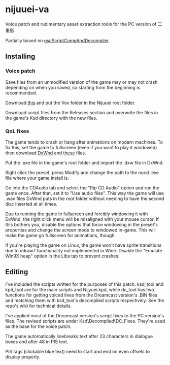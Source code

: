 # nijuuei-va
Voice patch and rudimentary asset extraction tools for the PC version of 二重影.

Partially based on [gscScriptCompAndDecompiler](https://github.com/TesterTesterov/gscScriptCompAndDecompiler).

## Installing
### Voice patch
Save files from an unmodified version of the game may or may not crash depending on when you saved, so starting from the beginning is recommended.

Download [this](https://drive.google.com/drive/folders/1MMvA8k8tal3h6U4hwnW04e3lv066tYhq?usp=sharing) and put the Vox folder in the Nijuuei root folder.

Download script files from the Releases section and overwrite the files in the game's Ksd directory with the new files.

### QoL fixes
The game tends to crash or hang after animations on modern machines. To fix this, set the game to fullscreen (even if you want to play it windowed) then download [DxWnd](https://sourceforge.net/projects/dxwnd/) and [these](https://drive.google.com/drive/folders/1Nr5Qn2ZDqtreLOAUDnoEWtd0spksYvSF?usp=sharing) files.

Put the .exe file in the game's root folder and import the .dxw file in DxWnd.

Right click the preset, press Modify and change the path to the nocd .exe file where your game install is.

Go into the CDAudio tab and select the "Rip CD Audio" option and run the game once. After that, set it to "Use audio files". This way the game will use .wav files DxWnd puts in the root folder without needing to have the second disc inserted at all times.

Due to running the game in fullscreen and forcibly windowing it with DxWnd, the right click menu will be misaligned with your mouse cursor. If this bothers you, disable the options that force windowing in the preset's properties and change the screen mode to windowed in-game. This will make the game go fullscreen for animations, though.

If you're playing the game on Linux, the game won't have sprite transitions due to ddraw7 functionality not implemented in Wine. Disable the "Emulate Win9X heap" option in the Libs tab to prevent crashes.

## Editing
I've included the scripts written for the purposes of this patch. ksd_tool and kpd_tool are for the main scripts and Nijyuei.kpd, while dc_tool has two functions for getting voiced lines from the Dreamcast version's .BIN files and matching them with ksd_tool's decompiled scripts respectively. See the repo's wiki for technical details.

I've applied most of the Dreamcast version's script fixes to the PC version's files. The revised scripts are under Ksd\Decompiled\DC_Fixes. They're used as the base for the voice patch.

The game automatically linebreaks text after 23 characters in dialogue boxes and after 48 in PIS text.

PIS tags (clickable blue text) need to start and end on even offsets to display properly.
